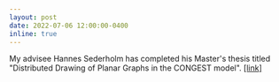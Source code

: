 ```yaml
---
layout: post
date: 2022-07-06 12:00:00-0400
inline: true
---
```


My advisee Hannes Sederholm has completed his Master's thesis titled "Distributed Drawing of Planar
Graphs in the CONGEST model". <a href="https://aaltodoc.aalto.fi/handle/123456789/116270">[link]</a>
